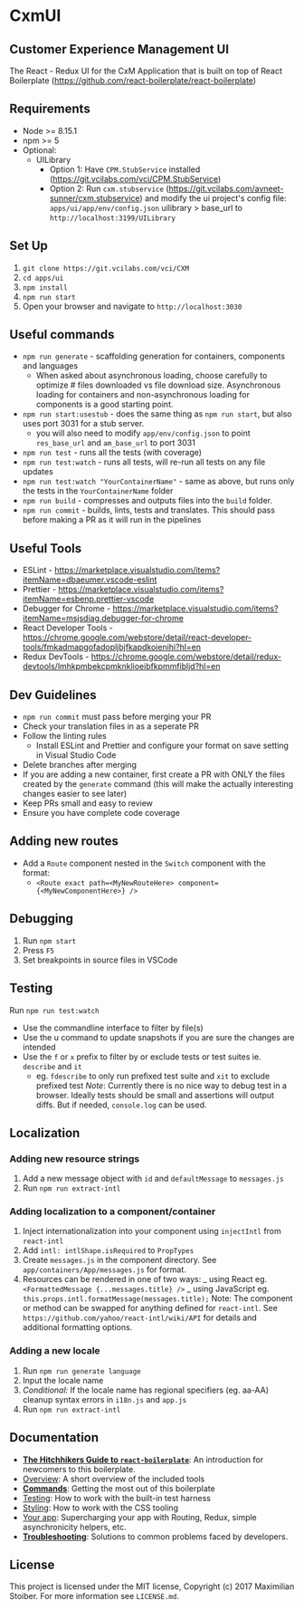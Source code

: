 # CxmUI

## Customer Experience Management UI

The React - Redux UI for the CxM Application that is built on top of React Boilerplate (https://github.com/react-boilerplate/react-boilerplate)

## Requirements

- Node >= 8.15.1
- npm >= 5
- Optional:
  - UILibrary
    - Option 1: Have `CPM.StubService` installed (https://git.vcilabs.com/vci/CPM.StubService)
    - Option 2: Run `cxm.stubservice` (https://git.vcilabs.com/avneet-sunner/cxm.stubservice) and modify the ui project's config file: `apps/ui/app/env/config.json` uilibrary > base_url to `http://localhost:3199/UILibrary`

## Set Up

1.  `git clone https://git.vcilabs.com/vci/CXM`
2.  `cd apps/ui`
3.  `npm install`
4.  `npm run start`
5.  Open your browser and navigate to `http://localhost:3030`

## Useful commands

- `npm run generate` - scaffolding generation for containers, components and languages
  - When asked about asynchronous loading, choose carefully to optimize # files downloaded vs file download size. Asynchronous loading for containers and non-asynchronous loading for components is a good starting point.
- `npm run start:usestub` - does the same thing as `npm run start`, but also uses port 3031 for a stub server.
  - you will also need to modify `app/env/config.json` to point `res_base_url` and `am_base_url` to port 3031
- `npm run test` - runs all the tests (with coverage)
- `npm run test:watch` - runs all tests, will re-run all tests on any file updates
- `npm run test:watch "YourContainerName"` - same as above, but runs only the tests in the `YourContainerName` folder
- `npm run build` - compresses and outputs files into the `build` folder.
- `npm run commit` - builds, lints, tests and translates. This should pass before making a PR as it will run in the pipelines

## Useful Tools

- ESLint - https://marketplace.visualstudio.com/items?itemName=dbaeumer.vscode-eslint
- Prettier - https://marketplace.visualstudio.com/items?itemName=esbenp.prettier-vscode
- Debugger for Chrome - https://marketplace.visualstudio.com/items?itemName=msjsdiag.debugger-for-chrome
- React Developer Tools - https://chrome.google.com/webstore/detail/react-developer-tools/fmkadmapgofadopljbjfkapdkoienihi?hl=en
- Redux DevTools - https://chrome.google.com/webstore/detail/redux-devtools/lmhkpmbekcpmknklioeibfkpmmfibljd?hl=en

## Dev Guidelines

- `npm run commit` must pass before merging your PR
- Check your translation files in as a seperate PR
- Follow the linting rules
  - Install ESLint and Prettier and configure your format on save setting in Visual Studio Code
- Delete branches after merging
- If you are adding a new container, first create a PR with ONLY the files created by the `generate` command (this will make the actually interesting changes easier to see later)
- Keep PRs small and easy to review
- Ensure you have complete code coverage

## Adding new routes

- Add a `Route` component nested in the `Switch` component with the format:
  - `<Route exact path=<MyNewRouteHere> component={<MyNewComponentHere>} />`

## Debugging

1. Run `npm start`
2. Press `F5`
3. Set breakpoints in source files in VSCode

## Testing

Run `npm run test:watch`

- Use the commandline interface to filter by file(s)
- Use the u command to update snapshots if you are sure the changes are intended
- Use the `f` or `x` prefix to filter by or exclude tests or test suites ie. `describe` and `it`
  - eg. `fdescribe` to only run prefixed test suite and `xit` to exclude prefixed test
    _Note_: Currently there is no nice way to debug test in a browser. Ideally tests should be small and assertions will output diffs. But if needed, `console.log` can be used.

## Localization

### Adding new resource strings

1. Add a new message object with `id` and `defaultMessage` to `messages.js`
2. Run `npm run extract-intl`

### Adding localization to a component/container

1. Inject internationalization into your component using `injectIntl` from `react-intl`
2. Add `intl: intlShape.isRequired` to `PropTypes`
3. Create `messages.js` in the component directory. See `app/containers/App/messages.js` for format.
4. Resources can be rendered in one of two ways:
   _ using React eg. `<FormattedMessage {...messages.title} />`
   _ using JavaScript eg. `this.props.intl.formatMessage(messages.title);`
   Note: The component or method can be swapped for anything defined for `react-intl`. See `https://github.com/yahoo/react-intl/wiki/API` for details and additional formatting options.

### Adding a new locale

1. Run `npm run generate language`
2. Input the locale name
3. _Conditional:_ If the locale name has regional specifiers (eg. aa-AA) cleanup syntax errors in `i18n.js` and `app.js`
4. Run `npm run extract-intl`

## Documentation

- [**The Hitchhikers Guide to `react-boilerplate`**](docs/general/introduction.md): An introduction for newcomers to this boilerplate.
- [Overview](docs/general): A short overview of the included tools
- [**Commands**](docs/general/commands.md): Getting the most out of this boilerplate
- [Testing](docs/testing): How to work with the built-in test harness
- [Styling](docs/css): How to work with the CSS tooling
- [Your app](docs/js): Supercharging your app with Routing, Redux, simple
  asynchronicity helpers, etc.
- [**Troubleshooting**](docs/general/gotchas.md): Solutions to common problems faced by developers.

## License

This project is licensed under the MIT license, Copyright (c) 2017 Maximilian
Stoiber. For more information see `LICENSE.md`.

